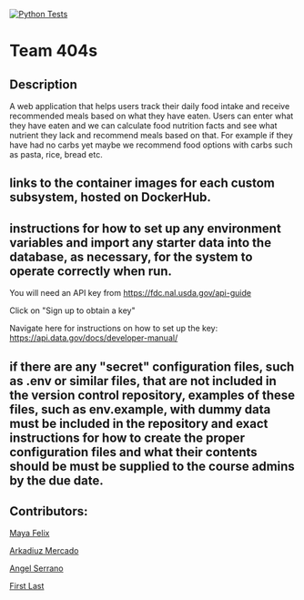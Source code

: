 [![Python Tests](https://github.com/software-students-spring2025/5-final-404s/actions/workflows/ci.yml/badge.svg)](https://github.com/software-students-spring2025/5-final-404s/actions/workflows/ci.yml)

# Team 404s



## Description

A web application that helps users track their daily food intake and receive recommended meals based on what they have eaten. 
Users can enter what they have eaten and we can calculate food nutrition facts and see what nutrient they lack and recommend meals based on that. 
For example if they have had no carbs yet maybe we recommend food options with carbs such as pasta, rice, bread etc.



## links to the container images for each custom subsystem, hosted on DockerHub.



## instructions for how to set up any environment variables and import any starter data into the database, as necessary, for the system to operate correctly when run.

You will need an API key from https://fdc.nal.usda.gov/api-guide 

Click on "Sign up to obtain a key" 

Navigate here for instructions on how to set up the key: https://api.data.gov/docs/developer-manual/



## if there are any "secret" configuration files, such as .env or similar files, that are not included in the version control repository, examples of these files, such as env.example, with dummy data must be included in the repository and exact instructions for how to create the proper configuration files and what their contents should be must be supplied to the course admins by the due date.



## Contributors:
[Maya Felix](https://github.com/mxf4596)


[Arkadiuz Mercado](https://github.com/ArionM27)


[Angel Serrano](https://github.com/a-ngels)


[First Last](https://github.com/)



